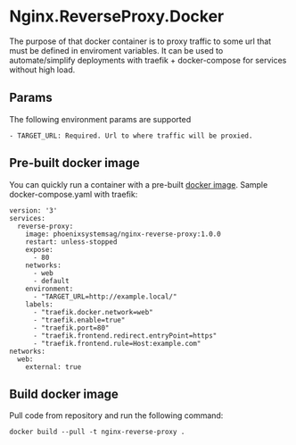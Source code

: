 # Nginx.ReverseProxy.Docker
The purpose of that docker container is to proxy traffic to some url that must be defined in enviroment variables. It can be used to automate/simplify deployments with traefik + docker-compose for services without high load.

## Params
The following environment params are supported
```
- TARGET_URL: Required. Url to where traffic will be proxied.
```

## Pre-built docker image
You can quickly run a container with a pre-built [docker image](https://hub.docker.com/r/phoenixsystemsag/nginx-reverse-proxy). Sample docker-compose.yaml with traefik:
```
version: '3'
services:
  reverse-proxy:
    image: phoenixsystemsag/nginx-reverse-proxy:1.0.0
    restart: unless-stopped
    expose:
      - 80
    networks:
      - web
      - default
    environment:
      - "TARGET_URL=http://example.local/"
    labels:
      - "traefik.docker.network=web"
      - "traefik.enable=true"
      - "traefik.port=80"
      - "traefik.frontend.redirect.entryPoint=https"
      - "traefik.frontend.rule=Host:example.com"
networks:
  web:
    external: true
```

## Build docker image
Pull code from repository and run the following command:
```
docker build --pull -t nginx-reverse-proxy .
```

